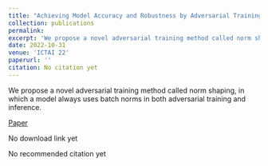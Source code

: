 ```yaml
---
title: "Achieving Model Accuracy and Robustness by Adversarial Training with Batch Normalization"
collection: publications
permalink: 
excerpt: 'We propose a novel adversarial training method called norm shaping, in which a model always uses batch norms in both adversarial training and inference.'
date: 2022-10-31
venue: 'ICTAI 22'
paperurl: ''
citation: No citation yet 
---
```

We propose a novel adversarial training method called norm shaping, in which a model always uses batch norms in both adversarial training and inference.  

[Paper](http://NioTheFirst.github.io/Brian-Zhang-.github.io/files/ictai22.pdf)  

No download link yet  

No recommended citation yet  
